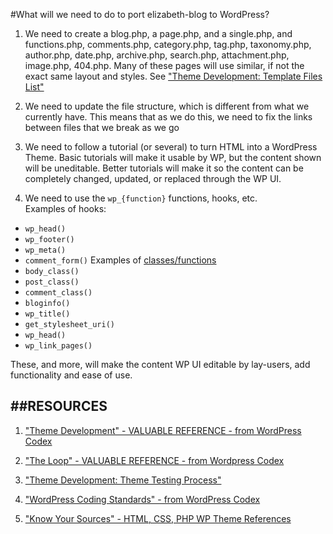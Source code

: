 #What will we need to do to port elizabeth-blog to WordPress?

1. We need to create a blog.php, a page.php, and a single.php, and functions.php, comments.php, category.php, tag.php, taxonomy.php, author.php, date.php, archive.php, search.php, attachment.php, image.php, 404.php.  Many of these pages will use similar, if not the exact same layout and styles. See ["Theme Development: Template Files List"](http://codex.wordpress.org/Theme_Development#Template_Files_List)

2. We need to update the file structure, which is different from what we currently have.  This means that as we do this, we need to fix the links between files that we break as we go

3. We need to follow a tutorial (or several) to turn HTML into a WordPress Theme. Basic tutorials will make it usable by WP, but the content shown will be uneditable.  Better tutorials will make it so the content can be completely changed, updated, or replaced through the WP UI.

4.  We need to use the `wp_{function}` functions, hooks, etc.  
Examples of hooks: 

+ `wp_head()`
+ `wp_footer()`
+ `wp_meta()`
+ `comment_form()`
Examples of [classes/functions](http://codex.wordpress.org/Theme_Development#Template_File_Checklist)
+ `body_class()`
+ `post_class()`
+ `comment_class()`
+ `bloginfo()`
+ `wp_title()`
+ `get_stylesheet_uri()`
+ `wp_head()`
+ `wp_link_pages()`

 These, and more, will make the content WP UI editable by lay-users, add functionality and ease of use.


##RESOURCES
---

1. ["Theme Development" - VALUABLE REFERENCE - from WordPress Codex](http://codex.wordpress.org/Theme_Development)

2. ["The Loop" - VALUABLE REFERENCE - from Wordpress Codex](http://codex.wordpress.org/The_Loop)

3. ["Theme Development: Theme Testing Process"](http://codex.wordpress.org/Theme_Development#Theme_Testing_Process)

4. ["WordPress Coding Standards" - from WordPress Codex](http://codex.wordpress.org/WordPress_Coding_Standards)

5. ["Know Your Sources" - HTML, CSS, PHP WP Theme References](http://codex.wordpress.org/Know_Your_Sources)